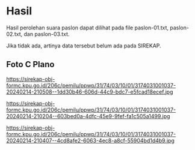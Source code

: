 # Hasil

Hasil perolehan suara paslon dapat dilihat pada file paslon-01.txt, paslon-02.txt, dan paslon-03.txt.

Jika tidak ada, artinya data tersebut belum ada pada SIREKAP.

## Foto C Plano

https://sirekap-obj-formc.kpu.go.id/206c/pemilu/ppwp/31/74/03/10/01/3174031001037-20240214-210508--1dd30b46-606d-44c9-bdc7-e5fcad18ecef.jpg

https://sirekap-obj-formc.kpu.go.id/206c/pemilu/ppwp/31/74/03/10/01/3174031001037-20240214-210204--603bed0a-4dfc-45e9-9fef-fa1c505a1499.jpg

https://sirekap-obj-formc.kpu.go.id/206c/pemilu/ppwp/31/74/03/10/01/3174031001037-20240214-210407--4cd8afe2-6063-4ec8-a8cf-55904bd1d4b9.jpg

